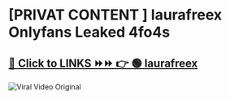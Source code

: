 
 # [PRIVAT CONTENT ] laurafreex Onlyfans Leaked 4fo4s

## <h2><a href="https://clipsfans.com/laurafreex&ref=git">🔗 Click to LINKS ⏩⏩ 👉 🟢 laurafreex </a></h2>

<a href="https://clipsfans.com/laurafreex&ref=git" rel="nofollow" data-target="animated-image.originalLink"><img src="https://i.ibb.co.com/xMMVF88/686577567.gif" alt="Viral Video Original" style="max-width: 100%; display: inline-block;" data-target="animated-image.originalImage"></a>

